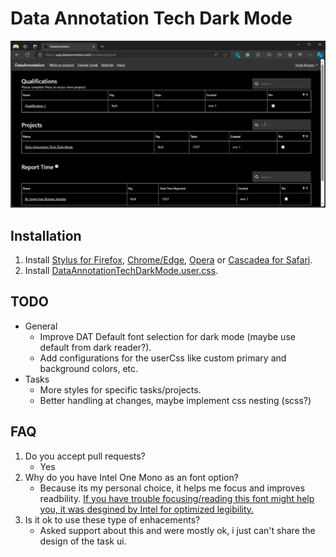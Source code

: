 # Data Annotation Tech Dark Mode

![Data Annotation Tech Dark Mode Sample Screenshot](sample.png)

## Installation

1. Install [Stylus for Firefox](https://addons.mozilla.org/en-US/firefox/addon/styl-us/), [Chrome/Edge](https://chrome.google.com/webstore/detail/stylus/clngdbkpkpeebahjckkjfobafhncgmne), [Opera](https://addons.opera.com/en-gb/extensions/details/stylus/) or [Cascadea for Safari](https://cascadea.app/).
2. Install [DataAnnotationTechDarkMode.user.css](https://userstyles.world/style/14468/data-annotation-tech-dark-mode).

## TODO

- General
  - Improve DAT Default font selection for dark mode (maybe use default from dark reader?).
  - Add configurations for the userCss like custom primary and background colors, etc.
- Tasks
  - More styles for specific tasks/projects.
  - Better handling at changes, maybe implement css nesting (scss?)

## FAQ

1. Do you accept pull requests?
   - Yes
2. Why do you have Intel One Mono as an font option?
   - Because its my personal choice, it helps me focus and improves readbility. [If you have trouble focusing/reading this font might help you, it was desgined by Intel for optimized legibility.](https://www.intel.com/content/www/us/en/company-overview/one-monospace-font.html)
3. Is it ok to use these type of enhacements?
   - Asked support about this and were mostly ok, i just can't share the design of the task ui.

